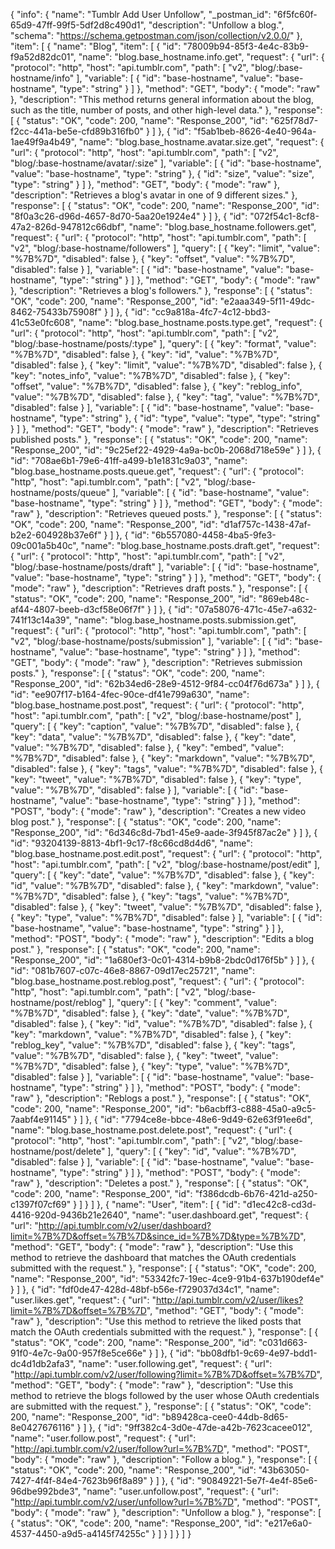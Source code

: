 {
  "info": {
    "name": "Tumblr Add User Unfollow",
    "_postman_id": "6f5fc60f-65d9-47ff-99f5-5df2d8c490d1",
    "description": "Unfollow a blog.",
    "schema": "https://schema.getpostman.com/json/collection/v2.0.0/"
  },
  "item": [
    {
      "name": "Blog",
      "item": [
        {
          "id": "78009b94-85f3-4e4c-83b9-f9a52d82dc01",
          "name": "blog.base_hostname.info.get",
          "request": {
            "url": {
              "protocol": "http",
              "host": "api.tumblr.com",
              "path": [
                "v2",
                "blog/:base-hostname/info"
              ],
              "variable": [
                {
                  "id": "base-hostname",
                  "value": "base-hostname",
                  "type": "string"
                }
              ]
            },
            "method": "GET",
            "body": {
              "mode": "raw"
            },
            "description": "This method returns general information about the blog, such as the title, number of posts, and other high-level data."
          },
          "response": [
            {
              "status": "OK",
              "code": 200,
              "name": "Response_200",
              "id": "625f78d7-f2cc-441a-be5e-cfd89b316fb0"
            }
          ]
        },
        {
          "id": "f5ab1beb-8626-4e40-964a-1ae49f9a4b49",
          "name": "blog.base_hostname.avatar.size.get",
          "request": {
            "url": {
              "protocol": "http",
              "host": "api.tumblr.com",
              "path": [
                "v2",
                "blog/:base-hostname/avatar/:size"
              ],
              "variable": [
                {
                  "id": "base-hostname",
                  "value": "base-hostname",
                  "type": "string"
                },
                {
                  "id": "size",
                  "value": "size",
                  "type": "string"
                }
              ]
            },
            "method": "GET",
            "body": {
              "mode": "raw"
            },
            "description": "Retrieves a blog's avatar in one of 9 different sizes."
          },
          "response": [
            {
              "status": "OK",
              "code": 200,
              "name": "Response_200",
              "id": "8f0a3c26-d96d-4657-8d70-5aa20e1924e4"
            }
          ]
        },
        {
          "id": "072f54c1-8cf8-47a2-826d-947812c66dbf",
          "name": "blog.base_hostname.followers.get",
          "request": {
            "url": {
              "protocol": "http",
              "host": "api.tumblr.com",
              "path": [
                "v2",
                "blog/:base-hostname/followers"
              ],
              "query": [
                {
                  "key": "limit",
                  "value": "%7B%7D",
                  "disabled": false
                },
                {
                  "key": "offset",
                  "value": "%7B%7D",
                  "disabled": false
                }
              ],
              "variable": [
                {
                  "id": "base-hostname",
                  "value": "base-hostname",
                  "type": "string"
                }
              ]
            },
            "method": "GET",
            "body": {
              "mode": "raw"
            },
            "description": "Retrieves a blog's followers."
          },
          "response": [
            {
              "status": "OK",
              "code": 200,
              "name": "Response_200",
              "id": "e2aaa349-5f11-49dc-8462-75433b75908f"
            }
          ]
        },
        {
          "id": "cc9a818a-4fc7-4c12-bbd3-41c53e0fc608",
          "name": "blog.base_hostname.posts.type.get",
          "request": {
            "url": {
              "protocol": "http",
              "host": "api.tumblr.com",
              "path": [
                "v2",
                "blog/:base-hostname/posts/:type"
              ],
              "query": [
                {
                  "key": "format",
                  "value": "%7B%7D",
                  "disabled": false
                },
                {
                  "key": "id",
                  "value": "%7B%7D",
                  "disabled": false
                },
                {
                  "key": "limit",
                  "value": "%7B%7D",
                  "disabled": false
                },
                {
                  "key": "notes_info",
                  "value": "%7B%7D",
                  "disabled": false
                },
                {
                  "key": "offset",
                  "value": "%7B%7D",
                  "disabled": false
                },
                {
                  "key": "reblog_info",
                  "value": "%7B%7D",
                  "disabled": false
                },
                {
                  "key": "tag",
                  "value": "%7B%7D",
                  "disabled": false
                }
              ],
              "variable": [
                {
                  "id": "base-hostname",
                  "value": "base-hostname",
                  "type": "string"
                },
                {
                  "id": "type",
                  "value": "type",
                  "type": "string"
                }
              ]
            },
            "method": "GET",
            "body": {
              "mode": "raw"
            },
            "description": "Retrieves published posts."
          },
          "response": [
            {
              "status": "OK",
              "code": 200,
              "name": "Response_200",
              "id": "9c25ef22-4929-4a9a-bc0b-2068d718e59e"
            }
          ]
        },
        {
          "id": "708ae6b1-79e6-41ff-a499-b1e1831c9a03",
          "name": "blog.base_hostname.posts.queue.get",
          "request": {
            "url": {
              "protocol": "http",
              "host": "api.tumblr.com",
              "path": [
                "v2",
                "blog/:base-hostname/posts/queue"
              ],
              "variable": [
                {
                  "id": "base-hostname",
                  "value": "base-hostname",
                  "type": "string"
                }
              ]
            },
            "method": "GET",
            "body": {
              "mode": "raw"
            },
            "description": "Retrieves queued posts."
          },
          "response": [
            {
              "status": "OK",
              "code": 200,
              "name": "Response_200",
              "id": "d1af757c-1438-47af-b2e2-604928b37e6f"
            }
          ]
        },
        {
          "id": "6b557080-4458-4ba5-9fe3-09c001a5b40c",
          "name": "blog.base_hostname.posts.draft.get",
          "request": {
            "url": {
              "protocol": "http",
              "host": "api.tumblr.com",
              "path": [
                "v2",
                "blog/:base-hostname/posts/draft"
              ],
              "variable": [
                {
                  "id": "base-hostname",
                  "value": "base-hostname",
                  "type": "string"
                }
              ]
            },
            "method": "GET",
            "body": {
              "mode": "raw"
            },
            "description": "Retrieves draft posts."
          },
          "response": [
            {
              "status": "OK",
              "code": 200,
              "name": "Response_200",
              "id": "869eb48c-af44-4807-beeb-d3cf58e06f7f"
            }
          ]
        },
        {
          "id": "07a58076-471c-45e7-a632-741f13c14a39",
          "name": "blog.base_hostname.posts.submission.get",
          "request": {
            "url": {
              "protocol": "http",
              "host": "api.tumblr.com",
              "path": [
                "v2",
                "blog/:base-hostname/posts/submission"
              ],
              "variable": [
                {
                  "id": "base-hostname",
                  "value": "base-hostname",
                  "type": "string"
                }
              ]
            },
            "method": "GET",
            "body": {
              "mode": "raw"
            },
            "description": "Retrieves submission posts."
          },
          "response": [
            {
              "status": "OK",
              "code": 200,
              "name": "Response_200",
              "id": "62b34ed6-28e9-4512-9f84-cc04f76d673a"
            }
          ]
        },
        {
          "id": "ee907f17-b164-4fec-90ce-df41e799a630",
          "name": "blog.base_hostname.post.post",
          "request": {
            "url": {
              "protocol": "http",
              "host": "api.tumblr.com",
              "path": [
                "v2",
                "blog/:base-hostname/post"
              ],
              "query": [
                {
                  "key": "caption",
                  "value": "%7B%7D",
                  "disabled": false
                },
                {
                  "key": "data",
                  "value": "%7B%7D",
                  "disabled": false
                },
                {
                  "key": "date",
                  "value": "%7B%7D",
                  "disabled": false
                },
                {
                  "key": "embed",
                  "value": "%7B%7D",
                  "disabled": false
                },
                {
                  "key": "markdown",
                  "value": "%7B%7D",
                  "disabled": false
                },
                {
                  "key": "tags",
                  "value": "%7B%7D",
                  "disabled": false
                },
                {
                  "key": "tweet",
                  "value": "%7B%7D",
                  "disabled": false
                },
                {
                  "key": "type",
                  "value": "%7B%7D",
                  "disabled": false
                }
              ],
              "variable": [
                {
                  "id": "base-hostname",
                  "value": "base-hostname",
                  "type": "string"
                }
              ]
            },
            "method": "POST",
            "body": {
              "mode": "raw"
            },
            "description": "Creates a new video blog post."
          },
          "response": [
            {
              "status": "OK",
              "code": 200,
              "name": "Response_200",
              "id": "6d346c8d-7bd1-45e9-aade-3f945f87ac2e"
            }
          ]
        },
        {
          "id": "93204139-8813-4bf1-9c17-f8c66cd8d4d6",
          "name": "blog.base_hostname.post.edit.post",
          "request": {
            "url": {
              "protocol": "http",
              "host": "api.tumblr.com",
              "path": [
                "v2",
                "blog/:base-hostname/post/edit"
              ],
              "query": [
                {
                  "key": "date",
                  "value": "%7B%7D",
                  "disabled": false
                },
                {
                  "key": "id",
                  "value": "%7B%7D",
                  "disabled": false
                },
                {
                  "key": "markdown",
                  "value": "%7B%7D",
                  "disabled": false
                },
                {
                  "key": "tags",
                  "value": "%7B%7D",
                  "disabled": false
                },
                {
                  "key": "tweet",
                  "value": "%7B%7D",
                  "disabled": false
                },
                {
                  "key": "type",
                  "value": "%7B%7D",
                  "disabled": false
                }
              ],
              "variable": [
                {
                  "id": "base-hostname",
                  "value": "base-hostname",
                  "type": "string"
                }
              ]
            },
            "method": "POST",
            "body": {
              "mode": "raw"
            },
            "description": "Edits a blog post."
          },
          "response": [
            {
              "status": "OK",
              "code": 200,
              "name": "Response_200",
              "id": "1a680ef3-0c01-4314-b9b8-2bdc0d176f5b"
            }
          ]
        },
        {
          "id": "081b7607-c07c-46e8-8867-09d17ec25721",
          "name": "blog.base_hostname.post.reblog.post",
          "request": {
            "url": {
              "protocol": "http",
              "host": "api.tumblr.com",
              "path": [
                "v2",
                "blog/:base-hostname/post/reblog"
              ],
              "query": [
                {
                  "key": "comment",
                  "value": "%7B%7D",
                  "disabled": false
                },
                {
                  "key": "date",
                  "value": "%7B%7D",
                  "disabled": false
                },
                {
                  "key": "id",
                  "value": "%7B%7D",
                  "disabled": false
                },
                {
                  "key": "markdown",
                  "value": "%7B%7D",
                  "disabled": false
                },
                {
                  "key": "reblog_key",
                  "value": "%7B%7D",
                  "disabled": false
                },
                {
                  "key": "tags",
                  "value": "%7B%7D",
                  "disabled": false
                },
                {
                  "key": "tweet",
                  "value": "%7B%7D",
                  "disabled": false
                },
                {
                  "key": "type",
                  "value": "%7B%7D",
                  "disabled": false
                }
              ],
              "variable": [
                {
                  "id": "base-hostname",
                  "value": "base-hostname",
                  "type": "string"
                }
              ]
            },
            "method": "POST",
            "body": {
              "mode": "raw"
            },
            "description": "Reblogs a post."
          },
          "response": [
            {
              "status": "OK",
              "code": 200,
              "name": "Response_200",
              "id": "b6acbff3-c888-45a0-a9c5-7aabf4e91145"
            }
          ]
        },
        {
          "id": "7794ce8e-bbce-48e6-9d49-62e63f91ee6d",
          "name": "blog.base_hostname.post.delete.post",
          "request": {
            "url": {
              "protocol": "http",
              "host": "api.tumblr.com",
              "path": [
                "v2",
                "blog/:base-hostname/post/delete"
              ],
              "query": [
                {
                  "key": "id",
                  "value": "%7B%7D",
                  "disabled": false
                }
              ],
              "variable": [
                {
                  "id": "base-hostname",
                  "value": "base-hostname",
                  "type": "string"
                }
              ]
            },
            "method": "POST",
            "body": {
              "mode": "raw"
            },
            "description": "Deletes a post."
          },
          "response": [
            {
              "status": "OK",
              "code": 200,
              "name": "Response_200",
              "id": "f386dcdb-6b76-421d-a250-c1397f07cf69"
            }
          ]
        }
      ]
    },
    {
      "name": "User",
      "item": [
        {
          "id": "d1ec42c8-cd3d-4416-920d-9436b21e2640",
          "name": "user.dashboard.get",
          "request": {
            "url": "http://api.tumblr.com/v2/user/dashboard?limit=%7B%7D&offset=%7B%7D&since_id=%7B%7D&type=%7B%7D",
            "method": "GET",
            "body": {
              "mode": "raw"
            },
            "description": "Use this method to retrieve the dashboard that matches the OAuth credentials submitted with the request."
          },
          "response": [
            {
              "status": "OK",
              "code": 200,
              "name": "Response_200",
              "id": "53342fc7-19ec-4ce9-91b4-637b190def4e"
            }
          ]
        },
        {
          "id": "fdf0de47-428d-48bf-b56e-f729037d34c1",
          "name": "user.likes.get",
          "request": {
            "url": "http://api.tumblr.com/v2/user/likes?limit=%7B%7D&offset=%7B%7D",
            "method": "GET",
            "body": {
              "mode": "raw"
            },
            "description": "Use this method to retrieve the liked posts that match the OAuth credentials submitted with the request."
          },
          "response": [
            {
              "status": "OK",
              "code": 200,
              "name": "Response_200",
              "id": "c031d663-91f0-4e7c-9a00-957f8e5ce66e"
            }
          ]
        },
        {
          "id": "bb08dfb1-9c69-4e97-bdd1-dc4d1db2afa3",
          "name": "user.following.get",
          "request": {
            "url": "http://api.tumblr.com/v2/user/following?limit=%7B%7D&offset=%7B%7D",
            "method": "GET",
            "body": {
              "mode": "raw"
            },
            "description": "Use this method to retrieve the blogs followed by the user whose OAuth credentials are submitted with the request."
          },
          "response": [
            {
              "status": "OK",
              "code": 200,
              "name": "Response_200",
              "id": "b89428ca-cee0-44db-8d65-8e0427676116"
            }
          ]
        },
        {
          "id": "9ff382c4-3d0e-47de-a42b-7623cacee012",
          "name": "user.follow.post",
          "request": {
            "url": "http://api.tumblr.com/v2/user/follow?url=%7B%7D",
            "method": "POST",
            "body": {
              "mode": "raw"
            },
            "description": "Follow a blog."
          },
          "response": [
            {
              "status": "OK",
              "code": 200,
              "name": "Response_200",
              "id": "43b63050-7427-4f4f-84e4-7623b96f8a89"
            }
          ]
        },
        {
          "id": "90849221-5e7f-4e4f-85e6-96dbe992bde3",
          "name": "user.unfollow.post",
          "request": {
            "url": "http://api.tumblr.com/v2/user/unfollow?url=%7B%7D",
            "method": "POST",
            "body": {
              "mode": "raw"
            },
            "description": "Unfollow a blog."
          },
          "response": [
            {
              "status": "OK",
              "code": 200,
              "name": "Response_200",
              "id": "e217e6a0-4537-4450-a9d5-a4145f74255c"
            }
          ]
        }
      ]
    }
  ]
}